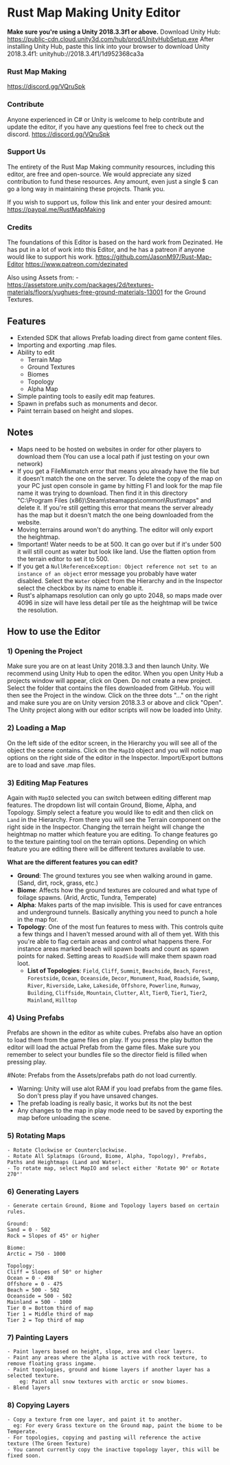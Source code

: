 # Rust Map Making Unity Editor

**Make sure you're using a Unity 2018.3.3f1 or above.**
Download Unity Hub: https://public-cdn.cloud.unity3d.com/hub/prod/UnityHubSetup.exe
After installing Unity Hub, paste this link into your browser to download Unity 2018.3.4f1: unityhub://2018.3.4f1/1d952368ca3a

### Rust Map Making
https://discord.gg/VQruSpk

### Contribute
Anyone experienced in C# or Unity is welcome to help contribute and update the editor, if you have any questions feel free to check out the discord. https://discord.gg/VQruSpk

### Support Us
The entirety of the Rust Map Making community resources, including this editor, are free and open-source. We would appreciate any sized contribution to fund these resources. Any amount, even just a single $ can go a long way in maintaining these projects. Thank you.

If you wish to support us, follow this link and enter your desired amount: https://paypal.me/RustMapMaking

### Credits
The foundations of this Editor is based on the hard work from Dezinated. He has put in a lot of work into this Editor, and he has a patreon if anyone would like to support his work.
https://github.com/JasonM97/Rust-Map-Editor
https://www.patreon.com/dezinated

Also using Assets from:
-https://assetstore.unity.com/packages/2d/textures-materials/floors/yughues-free-ground-materials-13001 for the Ground Textures.

## Features
- Extended SDK that allows Prefab loading direct from game content files.
- Importing and exporting .map files.
- Ability to edit
  - Terrain Map
  - Ground Textures
  - Biomes
  - Topology
  - Alpha Map
- Simple painting tools to easily edit map features.
- Spawn in prefabs such as monuments and decor.
- Paint terrain based on height and slopes.
  
## Notes
- Maps need to be hosted on websites in order for other players to download them (You can use a local path if just testing on your own network)
- If you get a FileMismatch error that means you already have the file but it doesn't match the one on the server. To delete the copy of the map on your PC just open console in game by hitting F1 and look for the map file name it was trying to download. Then find it in this directory "C:\Program Files (x86)\Steam\steamapps\common\Rust\maps" and delete it. If you're still getting this error that means the server already has the map but it doesn't match the one being downloaded from the website. 
- Moving terrains around won't do anything. The editor will only export the heightmap.
- !Important! Water needs to be at 500. It can go over but if it's under 500 it will still count as water but look like land. Use the flatten option from the terrain editor to set it to 500.
- If you get a `NullReferenceException: Object reference not set to an instance of an object` error message you probably have water disabled. Select the `Water` object from the Hierarchy and in the Inspector select the checkbox by its name to enable it.
- Rust's alphamaps resolution can only go upto 2048, so maps made over 4096 in size will have less detail per tile as the heightmap will be twice the resolution.

## How to use the Editor

### 1) Opening the Project
Make sure you are on at least Unity 2018.3.3 and then launch Unity. We recommend using Unity Hub to open the editor.
When you open Unity Hub a projects window will appear, click on Open. Do not create a new project. Select the folder that contains the files downloaded from GitHub. You will then see the Project in the window. Click on the three dots "..." on the right and make sure you are on Unity version 2018.3.3 or above and click "Open". The Unity project along with our editor scripts will now be loaded into Unity.

### 2) Loading a Map
On the left side of the editor screen, in the Hierarchy you will see all of the object the scene contains. Click on the `MapIO` object and you will notice map options on the right side of the editor in the Inspector. Import/Export buttons are to load and save .map files.

### 3) Editing Map Features
Again with `MapIO` selected you can switch between editing different map features. The dropdown list will contain Ground, Biome, Alpha, and Topology. Simply select a feature you would like to edit and then click on `Land` in the Hierarchy. From there you will see the Terrain component on the right side in the Inspector. Changing the terrain height will change the heightmap no matter which feature you are editing. To change features go to the texture painting tool on the terrain options. Depending on which feature you are editing there will be different textures available to use.

<b>What are the different features you can edit?</b>
- <b>Ground</b>: The ground textures you see when walking around in game. (Sand, dirt, rock, grass, etc.)
- <b>Biome</b>: Affects how the ground textures are coloured and what type of foilage spawns. (Arid, Arctic, Tundra, Temperate)
- <b>Alpha</b>: Makes parts of the map invisible. This is used for cave entrances and underground tunnels. Basically anything you need to punch a hole in the map for.
- <b>Topology</b>: One of the most fun features to mess with. This controls quite a few things and I haven't messed around with all of them yet. With this you're able to flag certain areas and control what happens there. For instance areas marked beach will spawn boats and count as spawn points for naked. Setting areas to `RoadSide` will make them spawn road loot.
	- <b>List of Topologies</b>: `Field`, `Cliff`, `Summit`, `Beachside`, `Beach`, `Forest`, `Forestside`, `Ocean`, `Oceanside`, `Decor`, `Monument`, `Road`, `Roadside`, `Swamp`, `River`, `Riverside`, `Lake`, `Lakeside`, `Offshore`, `Powerline`, `Runway`, `Building`, `Cliffside`, `Mountain`, `Clutter`, `Alt`, `Tier0`, `Tier1`, `Tier2`, `Mainland`, `Hilltop`


### 4) Using Prefabs
Prefabs are shown in the editor as white cubes. Prefabs also have an option to load them from the game files on play. 
If you press the play button the editor will load the actual Prefab from the game files. Make sure you remember to select your bundles file so the director field is filled when pressing play.

#Note: 
Prefabs from the Assets/prefabs path do not load currently.
- Warning: Unity will use alot RAM if you load prefabs from the game files. So don't press play if you have unsaved changes.
- The prefab loading is really basic, it works but its not the best
- Any changes to the map in play mode need to be saved by exporting the map before unloading the scene.
	
### 5) Rotating Maps
	- Rotate Clockwise or Counterclockwise.
	- Rotate All Splatmaps (Ground, Biome, Alpha, Topology), Prefabs, Paths and Heightmaps (Land and Water).
	- To rotate map, select MapIO and select either 'Rotate 90° or Rotate 270°'
	
### 6) Generating Layers
	- Generate certain Ground, Biome and Topology layers based on certain rules.
	
	Ground: 
	Sand = 0 - 502
	Rock = Slopes of 45° or higher
	
	Biome:	
	Arctic = 750 - 1000
	
	Topology: 
	Cliff = Slopes of 50° or higher
	Ocean = 0 - 498
	Offshore = 0 - 475
	Beach = 500 - 502
	Oceanside = 500 - 502
	Mainland = 500 - 1000
	Tier 0 = Bottom third of map
	Tier 1 = Middle third of map
	Tier 2 = Top third of map
	
### 7) Painting Layers
	- Paint layers based on height, slope, area and clear layers.
	- Paint any areas where the alpha is active with rock texture, to remove floating grass ingame.
	- Paint topologies, ground and biome layers if another layer has a selected texture.
		eg: Paint all snow textures with arctic or snow biomes.
	- Blend layers

### 8) Copying Layers
	- Copy a texture from one layer, and paint it to another.
	  eg: For every Grass texture on the Ground map, paint the biome to be Temperate.
	- For topologies, copying and pasting will reference the active texture (The Green Texture)
	- You cannot currently copy the inactive topology layer, this will be fixed soon.
	
				
		
	
